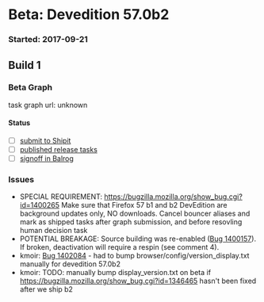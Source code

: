 # Beta: Devedition 57.0b2

### Started: 2017-09-21

## Build 1

### Beta Graph

task graph url: unknown


#### Status
- [ ] [submit to Shipit](https://wiki.mozilla.org/Release:Release_Automation_on_Mercurial:Starting_a_Release#Submit_to_Ship_It)
- [ ] [published release tasks](../how-tos/relpro.md#4-publish-release)
- [ ] [signoff in Balrog](../how-tos/relpro.md#3-signoffs)

### Issues
- SPECIAL REQUIREMENT: https://bugzilla.mozilla.org/show_bug.cgi?id=1400265 Make sure that Firefox 57 b1 and b2 DevEdition are background updates only, NO downloads. Cancel bouncer aliases and mark as shipped tasks after graph submission, and before resovling human decision task
- POTENTIAL BREAKAGE: Source building was re-enabled ([Bug 1400157](https://bugzil.la/1400157)). If broken, deactivation will require a respin (see comment 4).
- kmoir: [Bug 1402084](https://bugzil.la/1402084) - had to bump browser/config/version_display.txt manually for devedition 57.0b2
- kmoir: TODO: manually bump display_version.txt on beta if https://bugzilla.mozilla.org/show_bug.cgi?id=1346465 hasn't been fixed after we ship b2
